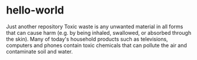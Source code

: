 # hello-world
Just another repository 
Toxic waste is any unwanted material in all forms that can cause harm (e.g. by being inhaled, swallowed, or absorbed through the skin).
Many of today's household products such as televisions, computers and phones contain toxic chemicals that can pollute the air and contaminate soil and water.
